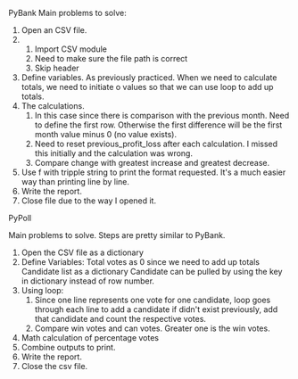 PyBank
Main problems to solve:

1. Open an CSV file.
2. 1) Import CSV module
   2) Need to make sure the file path is correct
   3) Skip header
3. Define variables. As previously practiced. When we need to calculate totals, we need to initiate o values so that we can use loop to add up totals.
4. The calculations.
   1) In this case since there is comparison with the previous month. Need to define the first row. Otherwise the first difference will be the first month value minus 0 (no value exists).
   2) Need to reset previous_profit_loss after each calculation. I missed this initially and the calculation was wrong.
   3) Compare change with greatest increase and greatest decrease.
5. Use f with tripple string to print the format requested. It's a much easier way than printing line by line.
6. Write the report.
7. Close file due to the way I opened it.

PyPoll

Main problems to solve. Steps are pretty similar to PyBank.

1. Open the CSV file as a dictionary
2. Define Variables:
   Total votes as 0 since we need to add up totals
   Candidate list as a dictionary
   Candidate can be pulled by using the key in dictionary instead of row number.
3. Using loop:
   1) Since one line represents one vote for one candidate, loop goes through each line to add a candidate if didn't exist previously, add that candidate and count the respective votes.
   2) Compare win votes and can votes. Greater one is the win votes.
4. Math calculation of percentage votes
5. Combine outputs to print.
6. Write the report.
7. Close the csv file.
